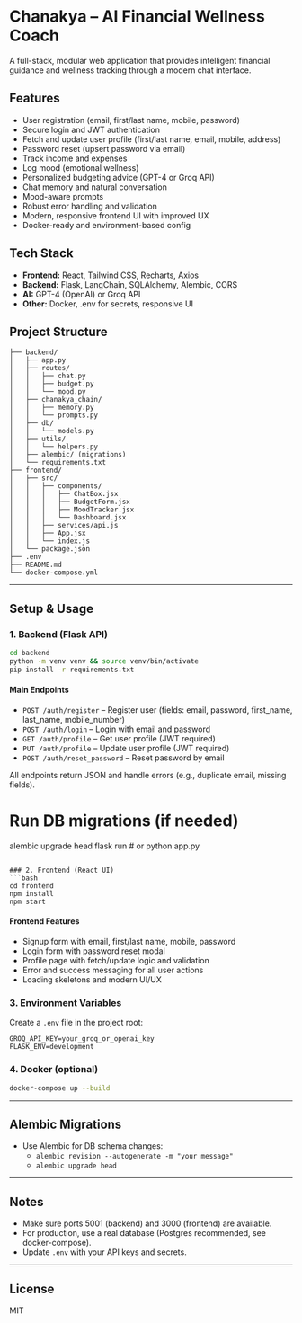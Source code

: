 # Chanakya – AI Financial Wellness Coach

A full-stack, modular web application that provides intelligent financial guidance and wellness tracking through a modern chat interface.

## Features
- User registration (email, first/last name, mobile, password)
- Secure login and JWT authentication
- Fetch and update user profile (first/last name, email, mobile, address)
- Password reset (upsert password via email)
- Track income and expenses
- Log mood (emotional wellness)
- Personalized budgeting advice (GPT-4 or Groq API)
- Chat memory and natural conversation
- Mood-aware prompts
- Robust error handling and validation
- Modern, responsive frontend UI with improved UX
- Docker-ready and environment-based config

## Tech Stack
- **Frontend:** React, Tailwind CSS, Recharts, Axios
- **Backend:** Flask, LangChain, SQLAlchemy, Alembic, CORS
- **AI:** GPT-4 (OpenAI) or Groq API
- **Other:** Docker, .env for secrets, responsive UI

## Project Structure
```
├── backend/
│   ├── app.py
│   ├── routes/
│   │   ├── chat.py
│   │   ├── budget.py
│   │   └── mood.py
│   ├── chanakya_chain/
│   │   ├── memory.py
│   │   └── prompts.py
│   ├── db/
│   │   └── models.py
│   ├── utils/
│   │   └── helpers.py
│   ├── alembic/ (migrations)
│   └── requirements.txt
├── frontend/
│   ├── src/
│   │   ├── components/
│   │   │   ├── ChatBox.jsx
│   │   │   ├── BudgetForm.jsx
│   │   │   ├── MoodTracker.jsx
│   │   │   └── Dashboard.jsx
│   │   ├── services/api.js
│   │   ├── App.jsx
│   │   └── index.js
│   └── package.json
├── .env
├── README.md
└── docker-compose.yml
```

---

## Setup & Usage

### 1. Backend (Flask API)
```bash
cd backend
python -m venv venv && source venv/bin/activate
pip install -r requirements.txt
```

#### Main Endpoints
- `POST /auth/register` – Register user (fields: email, password, first_name, last_name, mobile_number)
- `POST /auth/login` – Login with email and password
- `GET /auth/profile` – Get user profile (JWT required)
- `PUT /auth/profile` – Update user profile (JWT required)
- `POST /auth/reset_password` – Reset password by email

All endpoints return JSON and handle errors (e.g., duplicate email, missing fields).
# Run DB migrations (if needed)
alembic upgrade head
flask run  # or python app.py
```

### 2. Frontend (React UI)
```bash
cd frontend
npm install
npm start
```

#### Frontend Features
- Signup form with email, first/last name, mobile, password
- Login form with password reset modal
- Profile page with fetch/update logic and validation
- Error and success messaging for all user actions
- Loading skeletons and modern UI/UX


### 3. Environment Variables
Create a `.env` file in the project root:
```
GROQ_API_KEY=your_groq_or_openai_key
FLASK_ENV=development
```

### 4. Docker (optional)
```bash
docker-compose up --build
```

---

## Alembic Migrations
- Use Alembic for DB schema changes:
  - `alembic revision --autogenerate -m "your message"`
  - `alembic upgrade head`

---

## Notes
- Make sure ports 5001 (backend) and 3000 (frontend) are available.
- For production, use a real database (Postgres recommended, see docker-compose).
- Update `.env` with your API keys and secrets.

---

## License
MIT
